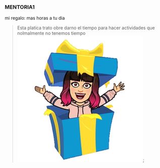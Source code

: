 ### MENTORIA1
 mi regalo: mas horas a tu dia
>Esta platica trato obre darno el tiempo para hacer actividades que nolmalmente no tenemos tiempo
![Image](https://github.com/alexminmanzoolguin/MENTORIA1/blob/main/img/image001.png);
